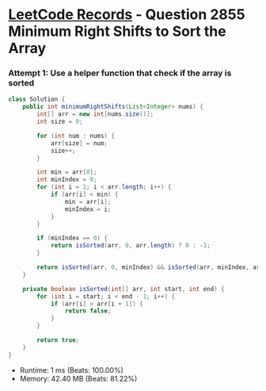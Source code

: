 # [LeetCode Records](../../README.md) - Question 2855 Minimum Right Shifts to Sort the Array

### Attempt 1: Use a helper function that check if the array is sorted
```java
class Solution {
    public int minimumRightShifts(List<Integer> nums) {
        int[] arr = new int[nums.size()];
        int size = 0;

        for (int num : nums) {
            arr[size] = num;
            size++;
        }

        int min = arr[0];
        int minIndex = 0;
        for (int i = 1; i < arr.length; i++) {
            if (arr[i] < min) {
                min = arr[i];
                minIndex = i;
            }
        }

        if (minIndex == 0) {
            return isSorted(arr, 0, arr.length) ? 0 : -1;
        }

        return isSorted(arr, 0, minIndex) && isSorted(arr, minIndex, arr.length) && arr[0] >= arr[arr.length - 1] ? arr.length - minIndex : -1;
    }

    private boolean isSorted(int[] arr, int start, int end) {
        for (int i = start; i < end - 1; i++) {
            if (arr[i] > arr[i + 1]) {
                return false;
            }
        }

        return true;
    }
}
```
- Runtime: 1 ms (Beats: 100.00%)
- Memory: 42.40 MB (Beats: 81.22%)

<br>
